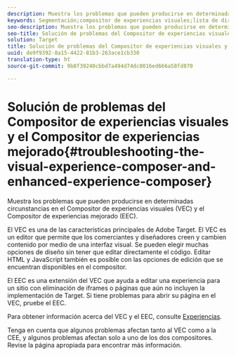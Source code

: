 ```yaml
---
description: Muestra los problemas que pueden producirse en determinadas circunstancias en el Compositor de experiencias visuales (VEC) y el Compositor de experiencias mejorado (EEC).
keywords: Segmentación;compositor de experiencias visuales;lista de direcciones permitidas;compositor de experiencias visuales mejorado;vec;solución de problemas del compositor de experiencias visuales;solución de problemas;eec;compositor de experiencias mejorado;tls;tls 1.2
seo-description: Muestra los problemas que pueden producirse en determinadas circunstancias en el Compositor de experiencias visuales (VEC) y el Compositor de experiencias mejorado (EEC).
seo-title: Solución de problemas del Compositor de experiencias visuales y el Compositor de experiencias mejorado
solution: Target
title: Solución de problemas del Compositor de experiencias visuales y el Compositor de experiencias mejorado
uuid: de9f9392-8a15-4422-81b3-263ace1cb330
translation-type: ht
source-git-commit: 9b8f39240cbbd7a494d74dc0016ed666a58fd870

---
```



# Solución de problemas del Compositor de experiencias visuales y el Compositor de experiencias mejorado{#troubleshooting-the-visual-experience-composer-and-enhanced-experience-composer}

Muestra los problemas que pueden producirse en determinadas circunstancias en el Compositor de experiencias visuales (VEC) y el Compositor de experiencias mejorado (EEC).

El VEC es una de las características principales de Adobe Target. El VEC es un editor que permite que los comerciantes y diseñadores creen y cambien contenido por medio de una interfaz visual. Se pueden elegir muchas opciones de diseño sin tener que editar directamente el código. Editar HTML y JavaScript también es posible con las opciones de edición que se encuentran disponibles en el compositor.

El EEC es una extensión del VEC que ayuda a editar una experiencia para un sitio con eliminación de iframes o páginas que aún no incluyen la implementación de Target. Si tiene problemas para abrir su página en el VEC, pruebe el EEC.

Para obtener información acerca del VEC y el EEC, consulte  [Experiencias](../../../c-experiences/experiences.md#concept_A2E10F6AFB3D4AEAB6951EE14688848D).

Tenga en cuenta que algunos problemas afectan tanto al VEC como a la CEE, y algunos problemas afectan solo a uno de los dos compositores. Revise la página apropiada para encontrar más información.

